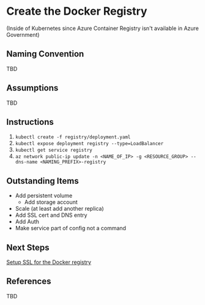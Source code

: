 # Create the Docker Registry
(Inside of Kubernetes since Azure Container Registry isn't available in Azure Government)

## Naming Convention
TBD

## Assumptions
TBD

## Instructions
1. `kubectl create -f registry/deployment.yaml`
1. `kubectl expose deployment registry --type=LoadBalancer`
1. `kubectl get service registry`
1. `az network public-ip update -n <NAME_OF_IP> -g <RESOURCE_GROUP> --dns-name <NAMING_PREFIX>-registry`

## Outstanding Items
* Add persistent volume
  * Add storage account
* Scale (at least add another replica)
* Add SSL cert and DNS entry
* Add Auth
* Make service part of config not a command

## Next Steps
[Setup SSL for the Docker registry](../k8-ssl/)

## References
TBD